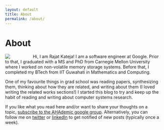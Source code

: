 ```yaml
---
layout: default
title: About
permalink: /about/
---
```




<!---
<table border="0" cellspacing="0" cellpadding="0">
<tr>
<td style="border:0px;padding:0">
<figure style="width:5%">
</td>
<td style="border:0px;padding:0">
</td>
</tr>
</table>
-->
<h1>
About</h1>

<p>
<figure style="float:left;width:10%;padding:0px,0px,0px,0px;border:0px;margin-left:0px;margin-top:0px;margin-bottom:0px;">
  <img src="{{site.url}}/images/rkateja.png"/>
</figure>
Hi, I am Rajat Kateja! I am a software engineer at Google. Prior to that, I graduated with a MS and PhD from Carnegie Mellon University 
where I worked on non-volatile memory storage systems. Before that, I completed my BTech from IIT Guwahati in Mathematics and Computing. 
</p>

One of my favourite things in grad school was reading papers, synthesizing them, thinking about how they are related, and writing about them (I loved writing the related works sections!) I started this blog to try and keep up the habit of reading and writing about computer systems research.

If you like what you read here and/or want to share your thoughts on a topic,
<a href="https://groups.google.com/g/afterhoursacademic-subscribers">subscribe to the AHAdemic google group</a>. 
Alternatively, you can follow me on <a href="http://twitter.com/rajatkateja">twitter</a> or <a href="http://linkedin.com/in/rajatkateja">linkedIn</a>
to get notified of new posts (typically once a week).


<!--
This is the base Jekyll theme. You can find out more info about customizing your Jekyll theme, as well as basic Jekyll usage documentation at [jekyllrb.com](https://jekyllrb.com/)

You can find the source code for Minima at GitHub:
[jekyll][jekyll-organization] /
[minima](https://github.com/jekyll/minima)

You can find the source code for Jekyll at GitHub:
[jekyll][jekyll-organization] /
[jekyll](https://github.com/jekyll/jekyll)


[jekyll-organization]: https://github.com/jekyll
-->
